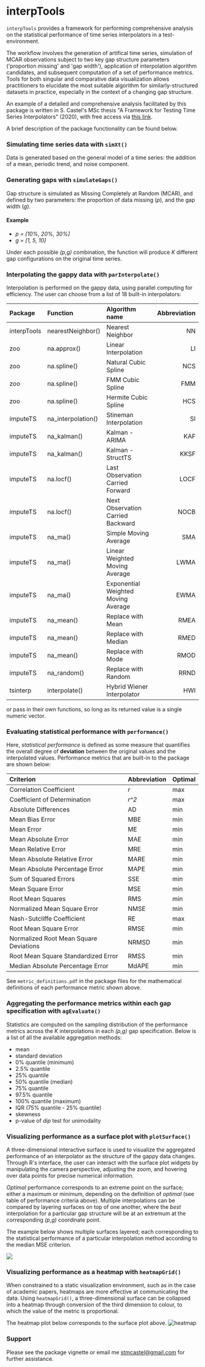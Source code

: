 # interpTools
`interpTools` provides a framework for performing comprehensive analysis on the statistical performance of time series interpolators in a test-environment.

The workflow involves the generation of artifical time series, simulation of MCAR observations subject to two key gap structure parameters ('proportion missing' and 'gap width'), application of interpolation algorithm candidates, and subsequent computation of a set of performance metrics.  Tools for both singular and comparative data visualization allows practitioners to elucidate the most suitable algorithm for similarly-structured datasets in practice, especially in the context of a changing gap structure.

An example of a detailed and comprehensive analysis facilitated by this package is written in S. Castel's MSc thesis "A Framework for Testing Time Series Interpolators" (2020), with free access via [this link](http://digitalcollections.trentu.ca/objects/etd-814). 

A brief description of the package functionality can be found below.

### Simulating time series data with `simXt()`
Data is generated based on the general model of a time series: the addition of a mean, periodic trend, and noise component.  

### Generating gaps with `simulateGaps()`
Gap structure is simulated as Missing Completely at Random (MCAR), and defined by two parameters: the proportion of data missing (*p*), and the gap width (*g*). 

#### Example
* *p = [10%, 20%, 30%]*
* *g = [1, 5, 10]*

Under each possible *(p,g)* combination, the function will produce *K* different gap configurations on the original time series.

### Interpolating the gappy data with `parInterpolate()`
Interpolation is performed on the gappy data, using parallel computing for efficiency. The user can choose from a list of 18 built-in interpolators:

| Package | Function | Algorithm name | Abbreviation |
|:--------|:--------------------|:--------------------------------|----------:|
| interpTools | nearestNeighbor() | Nearest Neighbor | NN |  
| zoo | na.approx() | Linear Interpolation | LI |
| zoo | na.spline() | Natural Cubic Spline | NCS |
| zoo | na.spline() | FMM Cubic Spline | FMM |
| zoo  | na.spline() | Hermite Cubic Spline | HCS |
| imputeTS | na_interpolation() | Stineman Interpolation | SI |
| imputeTS | na_kalman() | Kalman - ARIMA | KAF |       
| imputeTS | na_kalman() | Kalman - StructTS | KKSF |
| imputeTS | na.locf() | Last Observation Carried Forward | LOCF |
| imputeTS | na.locf() | Next Observation Carried Backward | NOCB |
| imputeTS | na_ma() | Simple Moving Average | SMA |
| imputeTS | na_ma() | Linear Weighted Moving Average | LWMA |
| imputeTS | na_ma() | Exponential Weighted Moving Average | EWMA |
| imputeTS | na_mean() | Replace with Mean | RMEA |
| imputeTS | na_mean() | Replace with Median | RMED |
| imputeTS | na_mean() | Replace with Mode | RMOD |
| imputeTS | na_random() | Replace with Random | RRND |
| tsinterp | interpolate() | Hybrid Wiener Interpolator | HWI |

or pass in their own functions, so long as its returned value  is a single numeric vector. 

### Evaluating statistical performance with `performance()`
Here, *statistical performance* is defined as some measure that quantifies the overall degree of **deviation** between the original values and the interpolated values.  Performance metrics that are built-in to the package are shown below:

| Criterion | Abbreviation | Optimal |
|:----------|:-------------|:--------|
| Correlation Coefficient | *r* | max |
  | Coefficient of Determination |*r^2* | max |
  | Absolute Differences |  AD  | min |
  | Mean Bias Error |  MBE  | min |
  | Mean Error |  ME  | min |
  | Mean Absolute Error |  MAE  | min |
  | Mean Relative Error |  MRE  | min |
  | Mean Absolute Relative Error |  MARE  | min |
  | Mean Absolute Percentage Error |  MAPE  | min |
  | Sum of Squared Errors |  SSE  | min |
  | Mean Square Error |  MSE  | min |
  | Root Mean Squares |  RMS  | min |
  | Normalized Mean Square Error |  NMSE  | min |
  | Nash-Sutcliffe Coefficient |  RE  | max |
  | Root Mean Square Error |  RMSE  | min |
  | Normalized Root Mean Square Deviations | NRMSD | min |
  | Root Mean Square Standardized Error | RMSS | min |
  | Median Absolute Percentage Error | MdAPE | min |

See `metric_definitions.pdf` in the package files for the mathematical definitions of each performance metric shown above.

### Aggregating the performance metrics within each gap specification with `agEvaluate()`
Statistics are computed on the sampling distribution of the performance metrics across the *K* interpolations in each *(p,g)* gap specification. Below is a list of all the available aggregation methods:

* mean
* standard deviation
* 0\% quantile (minimum)
* 2.5\% quantile
* 25\% quantile
* 50\% quantile (median)
* 75\% quantile
* 97.5\% quantile
* 100\% quantile (maximum)
* IQR (75\% quantile - 25\% quantile)
* skewness
* p-value of *dip* test for unimodality

### Visualizing performance as a **surface plot** with `plotSurface()`
A three-dimensional interactive surface is used to visualize the aggregated performance of an interpolator as the structure of the gappy data changes. Through R's interface, the user can interact with the surface plot widgets by manipulating the camera perspective, adjusting the zoom, and hovering over data points for precise numerical information.

*Optimal* performance corresponds to an extreme point on the surface; either a maximum or minimum, depending on the definition of *optimal* (see table of performance criteria above). Multiple interpolations can be compared by layering surfaces on top of one another, where the *best* interpolation for a particular gap structure will be at an extremum at the corresponding *(p,g)* coordinate point.    

The example below shows multiple surfaces layered; each corresponding to the statistical performance of a particular interpolation method according to the median MSE criterion. 
<div align=”center”><img src = "img/sp.png"></div>

### Visualizing performance as a **heatmap** with `heatmapGrid()`
When constrained to a static visualization environment, such as in the case of academic papers, heatmaps are more effective at communicating the data. Using `heatmapGrid()`, a three-dimensional surface can be collapsed into a heatmap through conversion of the third dimension to colour, to which the value of the metric is proportional. 

The heatmap plot below corresponds to the surface plot above. 
![heatmap](img/hm.png)

### Support
Please see the package vignette or email me stmcastel@gmail.com for further assistance.
